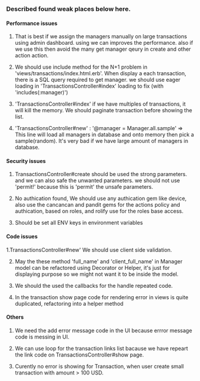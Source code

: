 ### Described found weak places below here.

#### Performance issues

1. That is best if we assign the managers manually on large transactions using admin dashboard. using we can improves the performance. also if we use this then avoid the many get manager qeury in create and other action action.

2. We should use include method for the N+1 problem in 'views/transactions/index.html.erb'. When display a each transaction, there is a SQL query required to get manager. we should use eager loading in 'TransactionsController#index' loading to fix (with 'includes(:manager)')

3. 'TransactionsController#index' if we have multiples of transactions, it will kill the memory. We should paginate transaction before showing the list.

4.  'TransactionsController#new' : '@manager = Manager.all.sample' => This line will load all managers in database and onto memory then pick a sample(random). It's very bad if we have large amount of managers in database.


#### Security issues

1. TransactionsController#create should be used the strong parameters. and we can also safe the unwanted parameters. we should not use 'permit!' because this is 'permit' the unsafe parameters.

2. No authication found, We should use any authication gem like device, also use the cancancan and pandit gems for the actions policy and authication, based on roles, and rolify use for the roles base access.  

3. Should be set all ENV keys in environment variables


#### Code issues

1.TransactionsController#new' We should use client side validation.

2. May the these method 'full_name' and 'client_full_name' in Manager model can be refactored using Decorator or  Helper, it's just for displaying purpose so we might not want it to be inside the model.

3. We should the used the callbacks for the handle repeated code.

4. In the transaction show page code for rendering error in views is quite duplicated, refactoring into a helper method 

#### Others

1. We need the add error message code in the UI because errror message code is messing in UI.

2. We can use loop for the transaction links list bacause we have repeart the link code on TransactionsController#show page. 

3. Curently no error is showing for Transaction, when user create small transaction with amount > 100 USD. 

